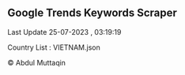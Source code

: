 

## Google Trends Keywords Scraper 
 
Last Update 25-07-2023 , 03:19:19

Country List :
VIETNAM.json



© Abdul Muttaqin 
